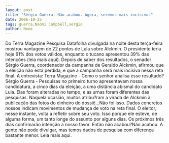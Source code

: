 ```yaml
---
layout: post
title: "Sérgio Guerra: Não acabou. Agora, seremos mais incisivos"
date: 2006-10-25
tags: guerra,Naomi Campbell,sergio
author: None
---
```

Do Terra Magazine
Pesquisa Datafolha divulgada na noite desta terça-feira mostrou vantagem de 22 pontos de Lula sobre Alckmin. O presidente teria hoje 61% dos votos válidos, enquanto o tucano apresentou 39% das intenções (leia mais aqui). 
Depois de saber dos resultados, o senador Sérgio Guerra, coordenador da campanha de Geraldo Alckmin, afirmou que a eleição não está perdida, e que a campanha será mais incisiva nessa reta final.&nbsp;A entrevista: 
Terra Magazine - Como o senhor analisa esse resultado?Sérgio Guerra - Pesquisas no primeiro turno apresentavam nossa candidatura, a cinco dias da eleição, a uma distância abismal do candidato Lula. Elas foram alteradas no tempo, e as urnas foram diferentes das pesquisas.
Naquela ocasião, muitos atribu?ram a virada de Alckmin à publicação das fotos do dinheiro do dossiê...Não foi isso. Dados concretos nossos indicam movimentos de mudança de voto na reta final. O eleitor, nesse instante, volta a refletir sobre seu voto. Isso porque ele esteve, de alguma forma, um tanto longe do assunto por alguns dias. Os próximos três dias confirmarão intenção a nosso favor. 
Então não acabou?Não acabou. A gente não pode divulgar, mas temos dados de pesquisa com diferença bastante menor.
Leia mais aqui. 